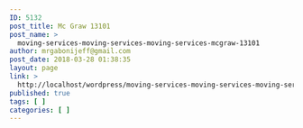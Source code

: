 ```yaml
---
ID: 5132
post_title: Mc Graw 13101
post_name: >
  moving-services-moving-services-moving-services-mcgraw-13101
author: mrgabonijeff@gmail.com
post_date: 2018-03-28 01:38:35
layout: page
link: >
  http://localhost/wordpress/moving-services-moving-services-moving-services-mcgraw-13101/
published: true
tags: [ ]
categories: [ ]
---
```

